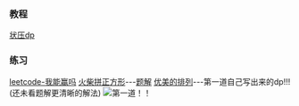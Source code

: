 ### 教程
[状压dp](https://blog.csdn.net/weixin_45697774/article/details/104874248?utm_source=app&app_version=5.1.1&code=app_1562916241&uLinkId=usr1mkqgl919blen)
### 练习
[leetcode-我能赢吗](https://leetcode-cn.com/problems/can-i-win/)
[火柴拼正方形](https://leetcode-cn.com/problems/matchsticks-to-square/)---[题解](https://leetcode-cn.com/problems/matchsticks-to-square/solution/c-zhuang-ya-dp-by-mlwhitecat-6vk4/)
[优美的排列](https://leetcode-cn.com/problems/beautiful-arrangement/)---第一道自己写出来的dp!!!(还未看题解更清晰的解法)
![第一道！！](first.bmp)